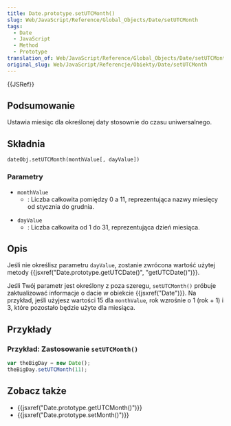 ```yaml
---
title: Date.prototype.setUTCMonth()
slug: Web/JavaScript/Reference/Global_Objects/Date/setUTCMonth
tags:
  - Date
  - JavaScript
  - Method
  - Prototype
translation_of: Web/JavaScript/Reference/Global_Objects/Date/setUTCMonth
original_slug: Web/JavaScript/Referencje/Obiekty/Date/setUTCMonth
---
```

{{JSRef}}

## Podsumowanie

Ustawia miesiąc dla określonej daty stosownie do czasu uniwersalnego.

## Składnia

    dateObj.setUTCMonth(monthValue[, dayValue])

### Parametry

- `monthValue`
  - : Liczba całkowita pomiędzy 0 a 11, reprezentująca nazwy miesięcy od stycznia do grudnia.

<!---->

- `dayValue`
  - : Liczba całkowita od 1 do 31, reprezentująca dzień miesiąca.

## Opis

Jeśli nie określisz parametru `dayValue`, zostanie zwrócona wartość użytej metody {{jsxref("Date.prototype.getUTCDate()", "getUTCDate()")}}.

Jeśli Twój parametr jest określony z poza szeregu, `setUTCMonth()` próbuje zaktualizować informacje o dacie w obiekcie {{jsxref("Date")}}. Na przykład, jeśli użyjesz wartości 15 dla `monthValue`, rok wzrośnie o 1 (rok + 1) i 3, które pozostało będzie użyte dla miesiąca.

## Przykłady

### Przykład: Zastosowanie `setUTCMonth()`

```js
var theBigDay = new Date();
theBigDay.setUTCMonth(11);
```

## Zobacz także

- {{jsxref("Date.prototype.getUTCMonth()")}}
- {{jsxref("Date.prototype.setMonth()")}}
